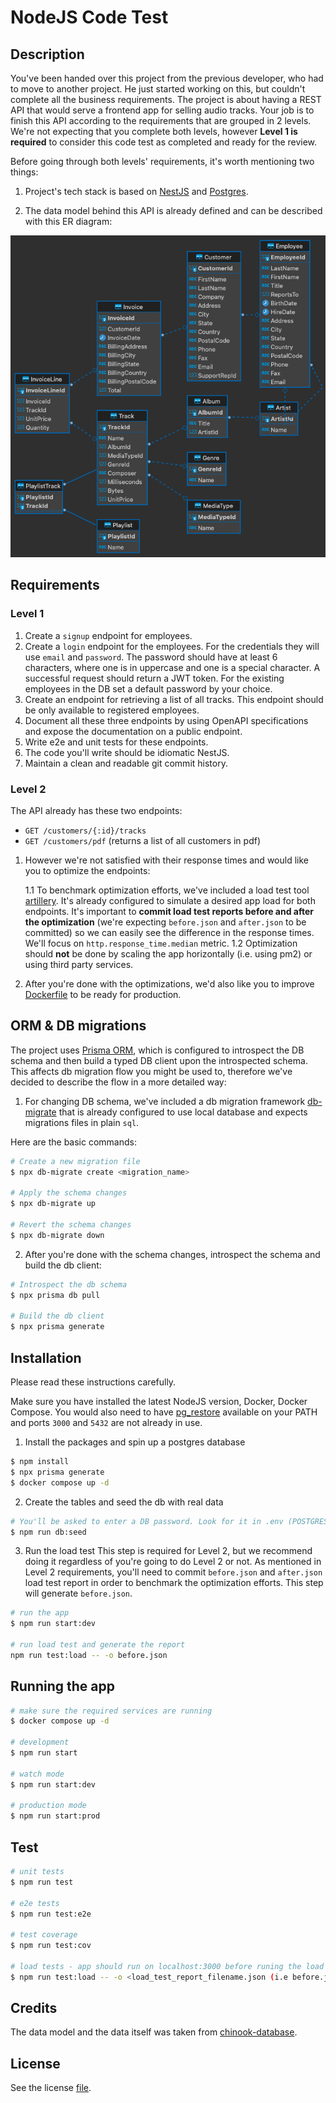 # NodeJS Code Test

## Description

You've been handed over this project from the previous developer, who had to move to another project. He just started working on this, but couldn't complete all the business requirements. The project is about having a REST API that would serve a frontend app for selling audio tracks. Your job is to finish this API according to the requirements that are grouped in 2 levels. We're not expecting that you complete both levels, however **Level 1 is required** to consider this code test as completed and ready for the review.

Before going through both levels' requirements, it's worth mentioning two things:

1. Project's tech stack is based on [NestJS](https://nestjs.com/) and [Postgres](https://www.postgresql.org/).

2. The data model behind this API is already defined and can be described with this ER diagram:

![ER diagram](./er-diagram.png)

## Requirements

### Level 1

1. Create a `signup` endpoint for employees.
2. Create a `login` endpoint for the employees. For the credentials they will use `email` and `password`. The password should have at least 6 characters, where one is in uppercase and one is a special character. A successful request should return a JWT token. For the existing employees in the DB set a default password by your choice.
3. Create an endpoint for retrieving a list of all tracks. This endpoint should be only available to registered employees.
4. Document all these three endpoints by using OpenAPI specifications and expose the documentation on a public endpoint.
5. Write e2e and unit tests for these endpoints.
6. The code you'll write should be idiomatic NestJS.
7. Maintain a clean and readable git commit history.

### Level 2

The API already has these two endpoints:

- `GET /customers/{:id}/tracks`
- `GET /customers/pdf` (returns a list of all customers in pdf)

1. However we're not satisfied with their response times and would like you to optimize the endpoints:

   1.1 To benchmark optimization efforts, we've included a load test tool [artillery](https://www.artillery.io/). It's already configured to simulate a desired app load for both endpoints. It's important to **commit load test reports before and after the optimization** (we're expecting `before.json` and `after.json` to be committed) so we can easily see the difference in the response times. We'll focus on `http.response_time.median` metric.
   1.2 Optimization should **not** be done by scaling the app horizontally (i.e. using pm2) or using third party services.

2. After you're done with the optimizations, we'd also like you to improve [Dockerfile](./Dockerfile) to be ready for production.

## ORM & DB migrations

The project uses [Prisma ORM](https://www.prisma.io/), which is configured to introspect the DB schema and then build a typed DB client upon the introspected schema. This affects db migration flow you might be used to, therefore we've decided to describe the flow in a more detailed way:

1. For changing DB schema, we've included a db migration framework [db-migrate](https://db-migrate.readthedocs.io/en/latest/) that is already configured to use local database and expects migrations files in plain `sql`.

Here are the basic commands:

```bash
# Create a new migration file
$ npx db-migrate create <migration_name>

# Apply the schema changes
$ npx db-migrate up

# Revert the schema changes
$ npx db-migrate down
```

2. After you're done with the schema changes, introspect the schema and build the db client:

```bash
# Introspect the db schema
$ npx prisma db pull

# Build the db client
$ npx prisma generate
```

## Installation

Please read these instructions carefully.

Make sure you have installed the latest NodeJS version, Docker, Docker Compose. You would also need to have [pg_restore](https://www.postgresql.org/docs/9.2/app-pgrestore.html) available on your PATH and ports `3000` and `5432` are not already in use.

1. Install the packages and spin up a postgres database

```bash
$ npm install
$ npx prisma generate
$ docker compose up -d
```

2. Create the tables and seed the db with real data

```bash
# You'll be asked to enter a DB password. Look for it in .env (POSTGRES_PASSWORD).
$ npm run db:seed
```

3. Run the load test
   This step is required for Level 2, but we recommend doing it regardless of you're going to do Level 2 or not. As mentioned in Level 2 requirements, you'll need to commit `before.json` and `after.json` load test report in order to benchmark the optimization efforts. This step will generate `before.json`.

```bash
# run the app
$ npm run start:dev

# run load test and generate the report
npm run test:load -- -o before.json
```

## Running the app

```bash
# make sure the required services are running
$ docker compose up -d

# development
$ npm run start

# watch mode
$ npm run start:dev

# production mode
$ npm run start:prod
```

## Test

```bash
# unit tests
$ npm run test

# e2e tests
$ npm run test:e2e

# test coverage
$ npm run test:cov

# load tests - app should run on localhost:3000 before runing the load test
$ npm run test:load -- -o <load_test_report_filename.json (i.e before.json)>
```

## Credits

The data model and the data itself was taken from [chinook-database](https://github.com/lerocha/chinook-database).

## License

See the license [file](./LICENCE).
